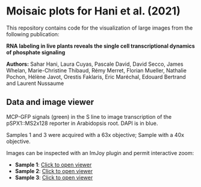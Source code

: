# Moisaic plots for Hani et al. (2021)
 
This repository contains code for the visualization of large images from the following publication: 

**RNA labeling in live plants reveals the single cell transcriptional dynamics of phosphate signaling**

__Authors:__ Sahar Hani, Laura Cuyas, Pascale David, David Secco, James Whelan, Marie-Christine Thibaud, Rémy Merret, Florian Mueller, Nathalie Pochon, Hélène Javot, Orestis Faklaris,  Eric Maréchal, Edouard Bertrand and Laurent Nussaume


## Data and image viewer
MCP-GFP signals (green) in the S line to image transcription of the pSPX1::MS2x128 reporter in Arabidopsis root. DAPI is in blue.

Samples 1 and 3 were acquired with a 63x objective; Sample with a 40x objective.

Images can be inspected with an ImJoy plugin and permit interactive zoom:

- **Sample 1**: [Click to open viewer](https://imjoy.io/lite?plugin=muellerflorian/hani-ms2:hani-ms2-sample-1)
- **Sample 2**: [Click to open viewer](https://imjoy.io/lite?plugin=muellerflorian/hani-ms2:hani-ms2-sample-2)
- **Sample 3**: [Click to open viewer](https://imjoy.io/lite?plugin=muellerflorian/hani-ms2:hani-ms2-sample-3)

